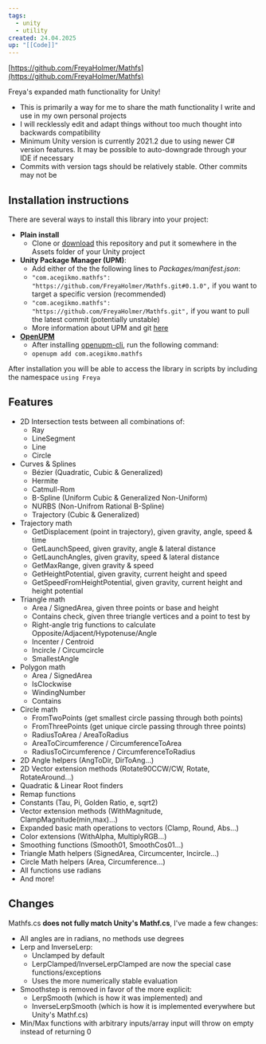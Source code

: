 ```yaml
---
tags:
  - unity
  - utility
created: 24.04.2025
up: "[[Code]]"
---
```

[https://github.com/FreyaHolmer/Mathfs](https://github.com/FreyaHolmer/Mathfs)

Freya's expanded math functionality for Unity!

- This is primarily a way for me to share the math functionality I write and use in my own personal projects
- I will recklessly edit and adapt things without too much thought into backwards compatibility
- Minimum Unity version is currently 2021.2 due to using newer C# version features. It may be possible to auto-downgrade through your IDE if necessary
- Commits with version tags should be relatively stable. Other commits may not be

## Installation instructions
There are several ways to install this library into your project:

- **Plain install**
    - Clone or [download](https://github.com/FreyaHolmer/Mathfs/archive/refs/heads/master.zip) this repository and put it somewhere in the Assets folder of your Unity project
- **Unity Package Manager (UPM)**:
    - Add either of the the following lines to _Packages/manifest.json_:
    - `"com.acegikmo.mathfs": "https://github.com/FreyaHolmer/Mathfs.git#0.1.0",` if you want to target a specific version (recommended)
    - `"com.acegikmo.mathfs": "https://github.com/FreyaHolmer/Mathfs.git",` if you want to pull the latest commit (potentially unstable)
    - More information about UPM and git [here](https://docs.unity3d.com/Manual/upm-git.html)
- **[OpenUPM](https://openupm.com)**
    - After installing [openupm-cli](https://github.com/openupm/openupm-cli), run the following command:
    - `openupm add com.acegikmo.mathfs`

After installation you will be able to access the library in scripts by including the namespace `using Freya`

## Features
- 2D Intersection tests between all combinations of:
    - Ray
    - LineSegment
    - Line
    - Circle
- Curves & Splines
    - Bézier (Quadratic, Cubic & Generalized)
    - Hermite
    - Catmull-Rom
    - B-Spline (Uniform Cubic & Generalized Non-Uniform)
    - NURBS (Non-Unifrom Rational B-Spline)
    - Trajectory (Cubic & Generalized)
- Trajectory math
    - GetDisplacement (point in trajectory), given gravity, angle, speed & time
    - GetLaunchSpeed, given gravity, angle & lateral distance
    - GetLaunchAngles, given gravity, speed & lateral distance
    - GetMaxRange, given gravity & speed
    - GetHeightPotential, given gravity, current height and speed
    - GetSpeedFromHeightPotential, given gravity, current height and height potential
- Triangle math
    - Area / SignedArea, given three points or base and height
    - Contains check, given three triangle vertices and a point to test by
    - Right-angle trig functions to calculate Opposite/Adjacent/Hypotenuse/Angle
    - Incenter / Centroid
    - Incircle / Circumcircle
    - SmallestAngle
- Polygon math
    - Area / SignedArea
    - IsClockwise
    - WindingNumber
    - Contains
- Circle math
    - FromTwoPoints (get smallest circle passing through both points)
    - FromThreePoints (get unique circle passing through three points)
    - RadiusToArea / AreaToRadius
    - AreaToCircumference / CircumferenceToArea
    - RadiusToCircumference / CircumferenceToRadius
- 2D Angle helpers (AngToDir, DirToAng...)
- 2D Vector extension methods (Rotate90CCW/CW, Rotate, RotateAround...)
- Quadratic & Linear Root finders
- Remap functions
- Constants (Tau, Pi, Golden Ratio, e, sqrt2)
- Vector extension methods (WithMagnitude, ClampMagnitude(min,max)...)
- Expanded basic math operations to vectors (Clamp, Round, Abs...)
- Color extensions (WithAlpha, MultiplyRGB...)
- Smoothing functions (Smooth01, SmoothCos01...)
- Triangle Math helpers (SignedArea, Circumcenter, Incircle...)
- Circle Math helpers (Area, Circumference...)
- All functions use radians
- And more!

## Changes
Mathfs.cs **does not fully match Unity's Mathf.cs**, I've made a few changes:

- All angles are in radians, no methods use degrees
- Lerp and InverseLerp:
    - Unclamped by default
    - LerpClamped/InverseLerpClamped are now the special case functions/exceptions
    - Uses the more numerically stable evaluation
- Smoothstep is removed in favor of the more explicit:
    - LerpSmooth (which is how it was implemented) and
    - InverseLerpSmooth (which is how it is implemented everywhere but Unity's Mathf.cs)
- Min/Max functions with arbitrary inputs/array input will throw on empty instead of returning 0